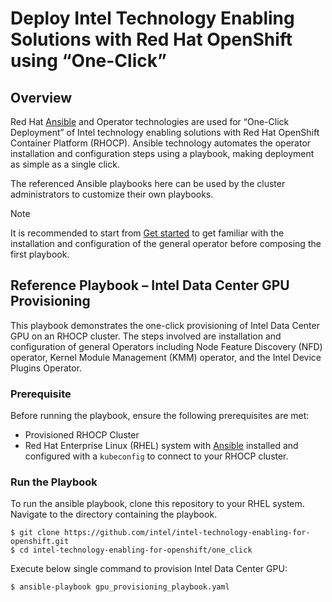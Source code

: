 # Deploy Intel Technology Enabling Solutions with Red Hat OpenShift using “One-Click”

## Overview
Red Hat [Ansible](https://www.ansible.com/) and Operator technologies are used for “One-Click Deployment” of Intel technology enabling solutions with Red Hat OpenShift Container Platform (RHOCP). Ansible technology automates the operator installation and configuration steps using a playbook, making deployment as simple as a single click.

The referenced Ansible playbooks here can be used by the cluster administrators to customize their own playbooks.

>[!NOTE]
> It is recommended to start from [Get started](/README.md#getting-started) to get familiar with the installation and configuration of the general operator before composing the first playbook.

## Reference Playbook – Intel Data Center GPU Provisioning

This playbook demonstrates the one-click provisioning of Intel Data Center GPU  on an RHOCP cluster. The steps involved are installation and configuration of general Operators including Node Feature Discovery (NFD) operator, Kernel Module Management (KMM) operator, and the Intel Device Plugins Operator. 

### Prerequisite

Before running the playbook, ensure the following prerequisites are met:
- Provisioned RHOCP Cluster
- Red Hat Enterprise Linux (RHEL) system with [Ansible](https://docs.ansible.com/ansible/2.9/installation_guide/intro_installation.html#installing-ansible-on-rhel-centos-or-fedora) installed and configured with a `kubeconfig` to connect to your RHOCP cluster.

### Run the Playbook
To run the ansible playbook, clone this repository to your RHEL system. Navigate to the directory containing the playbook. 
```
$ git clone https://github.com/intel/intel-technology-enabling-for-openshift.git
$ cd intel-technology-enabling-for-openshift/one_click 
```

Execute below single command to provision Intel Data Center GPU:
```
$ ansible-playbook gpu_provisioning_playbook.yaml
```